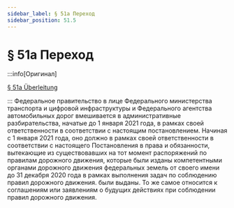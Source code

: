```yaml
---
sidebar_label: § 51a Переход
sidebar_position: 51.5
---
```


# § 51a Переход

:::info[Оригинал]

[§ 51a Überleitung](https://www.gesetze-im-internet.de/stvo_2013/__51a.html)

:::
Федеральное правительство в лице Федерального министерства транспорта и цифровой инфраструктуры и
Федерального агентства автомобильных дорог вмешивается в административные разбирательства,
начатые до 1 января 2021 года, в рамках своей ответственности в соответствии с настоящим
постановлением. Начиная с 1 января 2021 года, оно должно в рамках своей ответственности в
соответствии с
настоящего Постановления в права и обязанности, вытекающие из существовавших на тот момент
распоряжений по правилам дорожного движения, которые были изданы компетентными органами
дорожного движения федеральных земель от своего имени до 31 декабря 2020 года в рамках
выполнения задач по соблюдению правил дорожного движения.
были выданы. То же самое относится к соглашениям или заявлениям о будущих действиях при соблюдении
правил дорожного движения.
